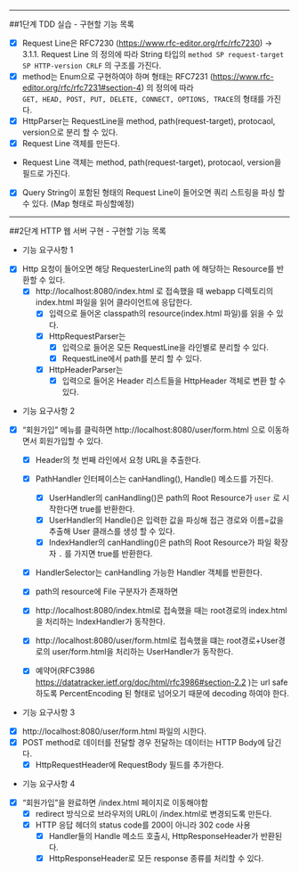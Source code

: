 ----
##1단계 TDD 실습 - 구현할 기능 목록

- [x] Request Line은 RFC7230 (https://www.rfc-editor.org/rfc/rfc7230) -> 3.1.1. Request Line 의 정의에 따라 String
  타입의 `method SP request-target SP HTTP-version CRLF` 의 구조를 가진다.
- [x] method는 Enum으로 구현하여야 하며 형태는 RFC7231 (https://www.rfc-editor.org/rfc/rfc7231#section-4) 의 정의에 따라  
  `GET, HEAD, POST, PUT, DELETE, CONNECT, OPTIONS, TRACE`의 형태를 가진다.
- [x] HttpParser는 RequestLine을 method, path(request-target), protocaol, version으로 분리 할 수 있다.
- [x] Request Line 객체를 만든다.
- Request Line 객체는 method, path(request-target), protocaol, version을 필드로 가진다.
- [x] Query String이 포함된 형태의 Request Line이 들어오면 쿼리 스트링을 파싱 할 수 있다. (Map 형태로 파싱할예정)

---
##2단계 HTTP 웹 서버 구현 - 구현할 기능 목록

- 기능 요구사항 1

- [x] Http 요청이 들어오면 해당 RequesterLine의 path 에 해당하는 Resource를 반환할 수 있다.
    - [x] http://localhost:8080/index.html 로 접속했을 때 webapp 디렉토리의 index.html 파일을 읽어 클라이언트에 응답한다.
        - [x] 입력으로 들어온 classpath의 resource(index.html 파일)를 읽을 수 있다.
        - [x] HttpRequestParser는
            - [x] 입력으로 들어온 모든 RequestLine을 라인별로 분리할 수 있다.
            - [x] RequestLine에서 path를 분리 할 수 있다.
        - [x] HttpHeaderParser는
            - [x] 입력으로 들어온 Header 리스트들을 HttpHeader 객체로 변환 할 수 있다.

- 기능 요구사항 2

- [x] “회원가입” 메뉴를 클릭하면 http://localhost:8080/user/form.html 으로 이동하면서 회원가입할 수 있다.
    - [x] Header의 첫 번째 라인에서 요청 URL을 추출한다.
    - [x] PathHandler 인터페이스는 canHandling(), Handle() 메소드를 가진다.
        - [x] UserHandler의 canHandling()은 path의 Root Resource가 `user` 로 시작한다면 true를 반환한다.
        - [x] UserHandler의 Handle()은 입력한 값을 파싱해 접근 경로와 이름=값을 추출해 User 클래스를 생성 할 수 있다.
        - [x] IndexHandler의 canHandling()은 path의 Root Resource가 파일 확장자 `.` 를 가지면 true를 반환한다.
    - [x] HandlerSelector는 canHandling 가능한 Handler 객체를 반환한다.
    - [x] path의 resource에 File 구분자가 존재하면
    - [x] http://localhost:8080/index.html로 접속했을 때는 root경로의 index.html을 처리하는 IndexHandler가 동작한다.
    - [x] http://localhost:8080/user/form.html로 접속했을 떄는 root경로+User경로의 user/form.html을 처리하는 UserHandler가 동작한다.
    - [x] 예약어(RFC3986 https://datatracker.ietf.org/doc/html/rfc3986#section-2.2 )는 url safe 하도록 PercentEncoding 된 형태로
      넘어오기 때문에 decoding 하여야 한다.


- 기능 요구사항 3
- [x] http://localhost:8080/user/form.html 파일의 시한다.
- [x] POST method로 데이터를 전달할 경우 전달하는 데이터는 HTTP Body에 담긴다.
    - [x] HttpRequestHeader에 RequestBody 필드를 추가한다.

- 기능 요구사항 4
- [x] “회원가입”을 완료하면 /index.html 페이지로 이동해야함
    - [x] redirect 방식으로 브라우저의 URL이 /index.html로 변경되도록 만든다.
    - [x] HTTP 응답 헤더의 status code를 200이 아니라 302 code 사용
      - [x] Handler들의 Handle 메소드 호출시, HttpResponseHeader가 반환된다.
      - [x] HttpResponseHeader로 모든 response 종류를 처리할 수 있다.